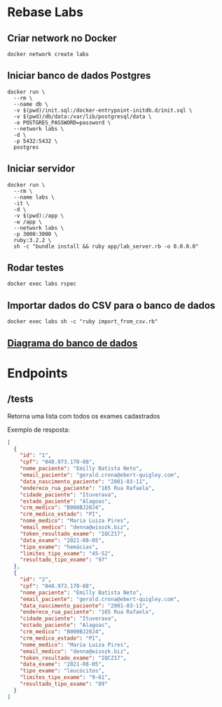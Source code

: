 # Rebase Labs

## Criar network no Docker
```shell
docker network create labs
```
## Iniciar banco de dados Postgres
```shell
docker run \
  --rm \
  --name db \
  -v $(pwd)/init.sql:/docker-entrypoint-initdb.d/init.sql \
  -v $(pwd)/db/data:/var/lib/postgresql/data \
  -e POSTGRES_PASSWORD=password \
  --network labs \
  -d \
  -p 5432:5432 \
  postgres
```
## Iniciar servidor
```shell
docker run \
  --rm \
  --name labs \
  -it \
  -d \
  -v $(pwd):/app \
  -w /app \
  --network labs \
  -p 3000:3000 \
  ruby:3.2.2 \
  sh -c "bundle install && ruby app/lab_server.rb -o 0.0.0.0"
```
## Rodar testes
```shell
docker exec labs rspec
```
## Importar dados do CSV para o banco de dados
```shel
docker exec labs sh -c "ruby import_from_csv.rb"
```
## [Diagrama do banco de dados](https://dbdiagram.io/d/65e7c7eccd45b569fb9edec6)

# Endpoints

## /tests

Retorna uma lista com todos os exames cadastrados

Exemplo de resposta:

```json
[
  {
    "id": "1",
    "cpf": "048.973.170-88",
    "nome_paciente": "Emilly Batista Neto",
    "email_paciente": "gerald.crona@ebert-quigley.com",
    "data_nascimento_paciente": "2001-03-11",
    "endereco_rua_paciente": "165 Rua Rafaela",
    "cidade_paciente": "Ituverava",
    "estado_paciente": "Alagoas",
    "crm_medico": "B000BJ20J4",
    "crm_medico_estado": "PI",
    "nome_medico": "Maria Luiza Pires",
    "email_medico": "denna@wisozk.biz",
    "token_resultado_exame": "IQCZ17",
    "data_exame": "2021-08-05",
    "tipo_exame": "hemácias",
    "limites_tipo_exame": "45-52",
    "resultado_tipo_exame": "97"
  },
  {
    "id": "2",
    "cpf": "048.973.170-88",
    "nome_paciente": "Emilly Batista Neto",
    "email_paciente": "gerald.crona@ebert-quigley.com",
    "data_nascimento_paciente": "2001-03-11",
    "endereco_rua_paciente": "165 Rua Rafaela",
    "cidade_paciente": "Ituverava",
    "estado_paciente": "Alagoas",
    "crm_medico": "B000BJ20J4",
    "crm_medico_estado": "PI",
    "nome_medico": "Maria Luiza Pires",
    "email_medico": "denna@wisozk.biz",
    "token_resultado_exame": "IQCZ17",
    "data_exame": "2021-08-05",
    "tipo_exame": "leucócitos",
    "limites_tipo_exame": "9-61",
    "resultado_tipo_exame": "89"
  }
]
```

